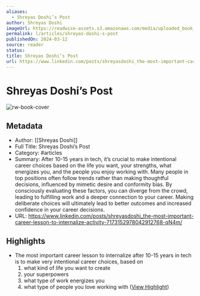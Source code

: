 ```yaml
---
aliases:
  - Shreyas Doshi’s Post
author: Shreyas Doshi
imageUrl: https://readwise-assets.s3.amazonaws.com/media/uploaded_book_covers/profile_276497/c45fy346jw096z9pbphyyhdz7
permalink: l/articles/shreyas-doshi-s-post
publishedOn: 2024-03-12
source: reader
status: 
title: Shreyas Doshi’s Post
url: https://www.linkedin.com/posts/shreyasdoshi_the-most-important-career-lesson-to-internalize-activity-7173152978042912768-qN4m/
---
```

# Shreyas Doshi’s Post

![rw-book-cover](https://readwise-assets.s3.amazonaws.com/media/uploaded_book_covers/profile_276497/c45fy346jw096z9pbphyyhdz7)

## Metadata

- Author: [[Shreyas Doshi]]
- Full Title: Shreyas Doshi’s Post
- Category: #articles
- Summary: After 10-15 years in tech, it’s crucial to make intentional career choices based on the life you want, your strengths, what energizes you, and the people you enjoy working with. Many people in top positions often follow trends rather than making thoughtful decisions, influenced by mimetic desire and conformity bias. By consciously evaluating these factors, you can diverge from the crowd, leading to fulfilling work and a deeper connection to your career. Making deliberate choices will ultimately lead to better outcomes and increased confidence in your career decisions.
- URL: https://www.linkedin.com/posts/shreyasdoshi_the-most-important-career-lesson-to-internalize-activity-7173152978042912768-qN4m/

## Highlights

- The most important career lesson to internalize after 10-15 years in tech is to make very intentional career choices, based on
  1) what kind of life you want to create
  2) your superpowers
  3) what type of work energizes you
  4) what type of people you love working with ([View Highlight](https://read.readwise.io/read/01hvewz6ha0j469jhqgnbn6jzm))
